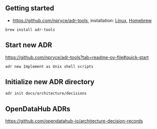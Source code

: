 ## Getting started

* https://github.com/npryce/adr-tools, installation:
[Linux](https://github.com/npryce/adr-tools/blob/master/INSTALL.md#from-a-release-package-linux-macos-x),
[Homebrew](https://formulae.brew.sh/formula/adr-tools)

```commandline
brew install adr-tools
```

## Start new ADR

<https://github.com/npryce/adr-tools?tab=readme-ov-file#quick-start>

```commandline
adr new Implement as Unix shell scripts
```

## Initialize new ADR directory

```commandline
adr init docs/architecture/decisions
```

## OpenDataHub ADRs

<https://github.com/opendatahub-io/architecture-decision-records>
